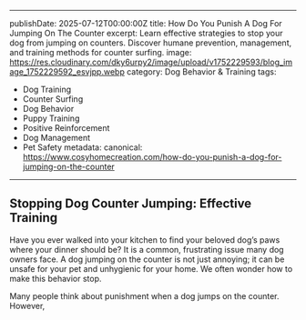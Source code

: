 
---
publishDate: 2025-07-12T00:00:00Z
title: How Do You Punish A Dog For Jumping On The Counter
excerpt: Learn effective strategies to stop your dog from jumping on counters. Discover humane prevention, management, and training methods for counter surfing.
image: https://res.cloudinary.com/dky6urpy2/image/upload/v1752229593/blog_image_1752229592_esvjpp.webp
category: Dog Behavior & Training
tags:
  - Dog Training
  - Counter Surfing
  - Dog Behavior
  - Puppy Training
  - Positive Reinforcement
  - Dog Management
  - Pet Safety
metadata:
  canonical: https://www.cosyhomecreation.com/how-do-you-punish-a-dog-for-jumping-on-the-counter
---

## Stopping Dog Counter Jumping: Effective Training

Have you ever walked into your kitchen to find your beloved dog’s paws where your dinner should be? It is a common, frustrating issue many dog owners face. A dog jumping on the counter is not just annoying; it can be unsafe for your pet and unhygienic for your home. We often wonder how to make this behavior stop.

Many people think about punishment when a dog jumps on the counter. However,